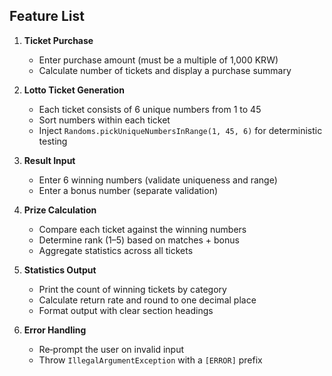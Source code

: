 ## Feature List

1. **Ticket Purchase**
    - Enter purchase amount (must be a multiple of 1,000 KRW)
    - Calculate number of tickets and display a purchase summary
   

2. **Lotto Ticket Generation**
    - Each ticket consists of 6 unique numbers from 1 to 45
    - Sort numbers within each ticket
    - Inject `Randoms.pickUniqueNumbersInRange(1, 45, 6)` for deterministic testing
   

3. **Result Input**
    - Enter 6 winning numbers (validate uniqueness and range)
    - Enter a bonus number (separate validation)
   

4. **Prize Calculation**
    - Compare each ticket against the winning numbers
    - Determine rank (1–5) based on matches + bonus
    - Aggregate statistics across all tickets
   

5. **Statistics Output**
    - Print the count of winning tickets by category
    - Calculate return rate and round to one decimal place
    - Format output with clear section headings
   

6. **Error Handling**
    - Re‑prompt the user on invalid input
    - Throw `IllegalArgumentException` with a `[ERROR]` prefix
